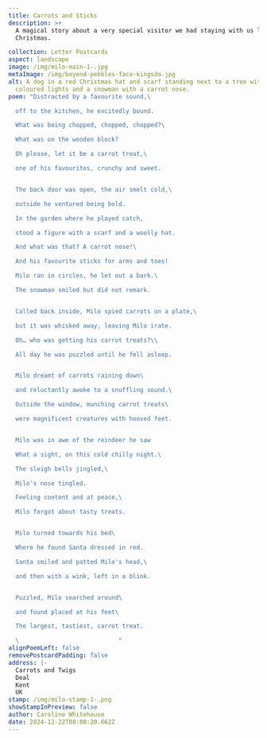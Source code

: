 ```yaml
---
title: Carrots and Sticks
description: >+
  A magical story about a very special visitor we had staying with us last
  Christmas.

collection: Letter Postcards
aspect: landscape
image: /img/milo-main-1-.jpg
metaImage: /img/beyond-pebbles-face-kingsdo.jpg
alt: A dog in a red Christmas hat and scarf standing next to a tree with
  coloured lights and a snowman with a carrot nose.
poem: "Distracted by a favourite sound,\ 

  off to the kitchen, he excitedly bound.

  What was being chopped, chopped, chopped?\ 

  What was on the wooden block?

  Oh please, let it be a carrot treat,\ 

  one of his favourites, crunchy and sweet.


  The back door was open, the air smelt cold,\ 

  outside he ventured being bold.

  In the garden where he played catch,

  stood a figure with a scarf and a woolly hat.

  And what was that? A carrot nose!\ 

  And his favourite sticks for arms and toes!

  Milo ran in circles, he let out a bark.\ 

  The snowman smiled but did not remark.


  Called back inside, Milo spied carrots on a plate,\ 

  but it was whisked away, leaving Milo irate.

  Oh… who was getting his carrot treats?\\

  All day he was puzzled until he fell asleep.


  Milo dreamt of carrots raining down\ 

  and reluctantly awoke to a snuffling sound.\ 

  Outside the window, munching carrot treats\ 

  were magnificent creatures with hooved feet.


  Milo was in awe of the reindeer he saw

  What a sight, on this cold chilly night.\ 

  The sleigh bells jingled,\ 

  Milo's nose tingled.

  Feeling content and at peace,\ 

  Milo forgot about tasty treats.


  Milo turned towards his bed\ 

  Where he found Santa dressed in red.

  Santa smiled and patted Milo's head,\ 

  and then with a wink, left in a blink.


  Puzzled, Milo searched around\ 

  and found placed at his feet\ 

  The largest, tastiest, carrot treat.

  \                            "
alignPoemLeft: false
removePostcardPadding: false
address: |-
  Carrots and Twigs
  Deal
  Kent
  UK
stamp: /img/milo-stamp-1-.png
showStampInPreview: false
author: Caroline Whitehouse
date: 2024-12-22T08:00:20.662Z
---
```

